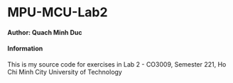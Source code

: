 # MPU-MCU-Lab2
#### Author: Quach Minh Duc
#### Information
This is my source code for exercises in Lab 2 - CO3009, Semester 221, Ho Chi Minh City University of Technology
